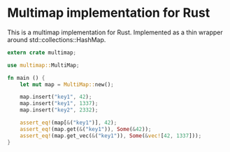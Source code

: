 # Multimap implementation for Rust

This is a multimap implementation for Rust. Implemented as a thin wrapper around
std::collections::HashMap.

````rust
extern crate multimap;

use multimap::MultiMap;

fn main () {
    let mut map = MultiMap::new();

    map.insert("key1", 42);
    map.insert("key1", 1337);
    map.insert("key2", 2332);

    assert_eq!(map[&("key1")], 42);
    assert_eq!(map.get(&("key1")), Some(&42));
    assert_eq!(map.get_vec(&("key1")), Some(&vec![42, 1337]));
}
````

